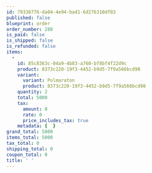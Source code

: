 ```yaml
---
id: 79338776-da04-4e94-bad1-6d276310df03
published: false
blueprint: order
order_number: 288
is_paid: false
is_shipped: false
is_refunded: false
items:
  -
    id: 85c8363c-04a9-4b83-a760-bf8bf4f22d9c
    product: 8373c220-19f3-4452-b9d5-7f9a566bcd90
    variant:
      variant: Polmaraton
      product: 8373c220-19f3-4452-b9d5-7f9a566bcd90
    quantity: 2
    total: 5000
    tax:
      amount: 0
      rate: 0
      price_includes_tax: true
    metadata: {  }
grand_total: 5000
items_total: 5000
tax_total: 0
shipping_total: 0
coupon_total: 0
title: ' '
---
```

